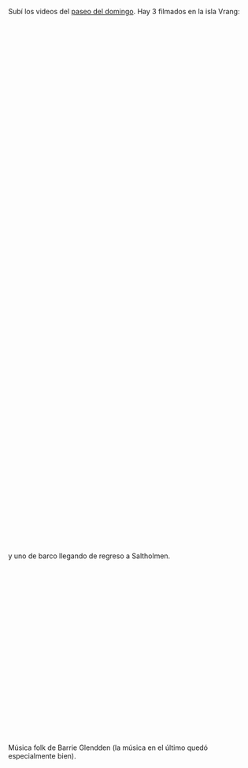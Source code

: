 <html><body><p>Subí los videos del <a href="http://www.juanjoconti.com.ar/2010/06/20/en-el-archipielago-de-gotemburgo/" target="_blank">paseo del domingo</a>. Hay 3 filmados en la isla Vrang:

</p><center>

<object classid="clsid:d27cdb6e-ae6d-11cf-96b8-444553540000" width="425" height="344" codebase="http://download.macromedia.com/pub/shockwave/cabs/flash/swflash.cab#version=6,0,40,0"><param name="allowFullScreen" value="true"><param name="allowscriptaccess" value="always"><param name="src" value="http://www.youtube.com/v/yQQ5yvw7oWg&amp;hl=es_ES&amp;fs=1&amp;"><param name="allowfullscreen" value="true"><embed type="application/x-shockwave-flash" width="425" height="344" src="http://www.youtube.com/v/yQQ5yvw7oWg&amp;hl=es_ES&amp;fs=1&amp;" allowscriptaccess="always" allowfullscreen="true"></embed></object>



<object classid="clsid:d27cdb6e-ae6d-11cf-96b8-444553540000" width="425" height="344" codebase="http://download.macromedia.com/pub/shockwave/cabs/flash/swflash.cab#version=6,0,40,0"><param name="allowFullScreen" value="true"><param name="allowscriptaccess" value="always"><param name="src" value="http://www.youtube.com/v/hZ-aIOni_10&amp;hl=es_ES&amp;fs=1&amp;"><param name="allowfullscreen" value="true"><embed type="application/x-shockwave-flash" width="425" height="344" src="http://www.youtube.com/v/hZ-aIOni_10&amp;hl=es_ES&amp;fs=1&amp;" allowscriptaccess="always" allowfullscreen="true"></embed></object>



<object classid="clsid:d27cdb6e-ae6d-11cf-96b8-444553540000" width="425" height="344" codebase="http://download.macromedia.com/pub/shockwave/cabs/flash/swflash.cab#version=6,0,40,0"><param name="allowFullScreen" value="true"><param name="allowscriptaccess" value="always"><param name="src" value="http://www.youtube.com/v/wny50b80tcc&amp;hl=es_ES&amp;fs=1&amp;"><param name="allowfullscreen" value="true"><embed type="application/x-shockwave-flash" width="425" height="344" src="http://www.youtube.com/v/wny50b80tcc&amp;hl=es_ES&amp;fs=1&amp;" allowscriptaccess="always" allowfullscreen="true"></embed></object>

</center>

y uno de barco llegando de regreso a Saltholmen.

<center>

<object classid="clsid:d27cdb6e-ae6d-11cf-96b8-444553540000" width="425" height="344" codebase="http://download.macromedia.com/pub/shockwave/cabs/flash/swflash.cab#version=6,0,40,0"><param name="allowFullScreen" value="true"><param name="allowscriptaccess" value="always"><param name="src" value="http://www.youtube.com/v/cDoZD_E0c_s&amp;hl=es_ES&amp;fs=1&amp;"><param name="allowfullscreen" value="true"><embed type="application/x-shockwave-flash" width="425" height="344" src="http://www.youtube.com/v/cDoZD_E0c_s&amp;hl=es_ES&amp;fs=1&amp;" allowscriptaccess="always" allowfullscreen="true"></embed></object>

</center>

Música folk de Barrie Glendden (la música en el último quedó especialmente bien).</body></html>